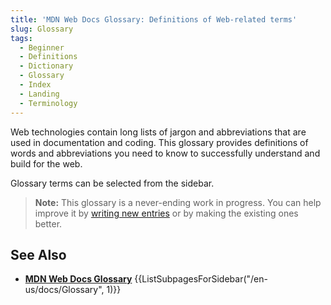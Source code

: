 ```yaml
---
title: 'MDN Web Docs Glossary: Definitions of Web-related terms'
slug: Glossary
tags:
  - Beginner
  - Definitions
  - Dictionary
  - Glossary
  - Index
  - Landing
  - Terminology
---
```

Web technologies contain long lists of jargon and abbreviations that are used in documentation and coding. This glossary provides definitions of words and abbreviations you need to know to successfully understand and build for the web.

Glossary terms can be selected from the sidebar.

> **Note:** This glossary is a never-ending work in progress. You can help improve it by [writing new entries](/en-US/docs/MDN/Contribute/Howto/Write_a_new_entry_in_the_Glossary) or by making the existing ones better.

## See Also

- **[MDN Web Docs Glossary](/en-US/docs/Glossary)** {{ListSubpagesForSidebar("/en-us/docs/Glossary", 1)}}
